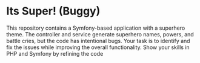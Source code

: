 # Its Super! (Buggy)
This repository contains a Symfony-based application with a superhero theme. The controller and service generate superhero names, powers, and battle cries, but the code has intentional bugs. Your task is to identify and fix the issues while improving the overall functionality. Show your skills in PHP and Symfony by refining the code
